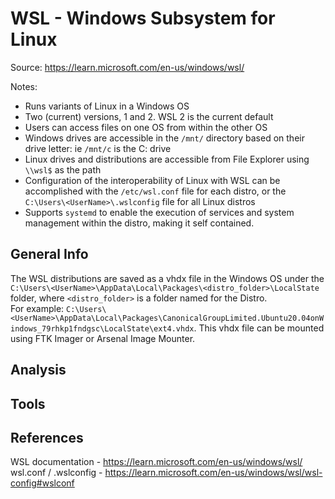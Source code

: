 # WSL - Windows Subsystem for Linux

Source: https://learn.microsoft.com/en-us/windows/wsl/


Notes:
- Runs variants of Linux in a Windows OS
- Two (current) versions, 1 and 2. WSL 2 is the current default
- Users can access files on one OS from within the other OS
- Windows drives are accessible in the `/mnt/` directory based on their drive letter: ie `/mnt/c` is the C: drive
- Linux drives and distributions are accessible from File Explorer using `\\wsl$` as the path
- Configuration of the interoperability of Linux with WSL can be accomplished with the `/etc/wsl.conf` file for each distro, or the `C:\Users\<UserName>\.wslconfig` file for all Linux distros
- Supports `systemd` to enable the execution of services and system management within the distro, making it self contained.


## General Info

The WSL distributions are saved as a vhdx file in the Windows OS under the `C:\Users\<UserName>\AppData\Local\Packages\<distro_folder>\LocalState` folder, where `<distro_folder>` is a folder named for the Distro.  
For example: `C:\Users\<UserName>\AppData\Local\Packages\CanonicalGroupLimited.Ubuntu20.04onWindows_79rhkp1fndgsc\LocalState\ext4.vhdx`. This vhdx file can be mounted using FTK Imager or Arsenal Image Mounter.


## Analysis


## Tools



## References

WSL documentation - https://learn.microsoft.com/en-us/windows/wsl/
wsl.conf / .wslconfig - https://learn.microsoft.com/en-us/windows/wsl/wsl-config#wslconf
